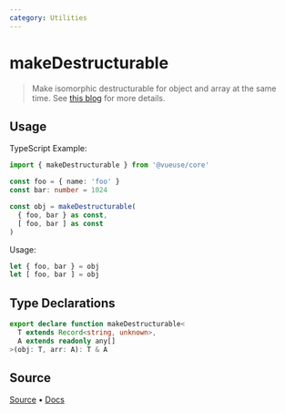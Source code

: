 ```yaml
---
category: Utilities
---
```


# makeDestructurable

> Make isomorphic destructurable for object and array at the same time. See [this blog](https://antfu.me/posts/destructuring-with-object-or-array/) for more details.

## Usage

TypeScript Example:

```ts
import { makeDestructurable } from '@vueuse/core'

const foo = { name: 'foo' }
const bar: number = 1024

const obj = makeDestructurable(
  { foo, bar } as const,
  [ foo, bar ] as const
)
```

Usage:

```ts
let { foo, bar } = obj
let [ foo, bar ] = obj
```


<!--FOOTER_STARTS-->
## Type Declarations

```typescript
export declare function makeDestructurable<
  T extends Record<string, unknown>,
  A extends readonly any[]
>(obj: T, arr: A): T & A
```

## Source

[Source](https://github.com/vueuse/vueuse/blob/master/packages/shared/makeDestructurable/index.ts) • [Docs](https://github.com/vueuse/vueuse/blob/master/packages/shared/makeDestructurable/index.md)


<!--FOOTER_ENDS-->